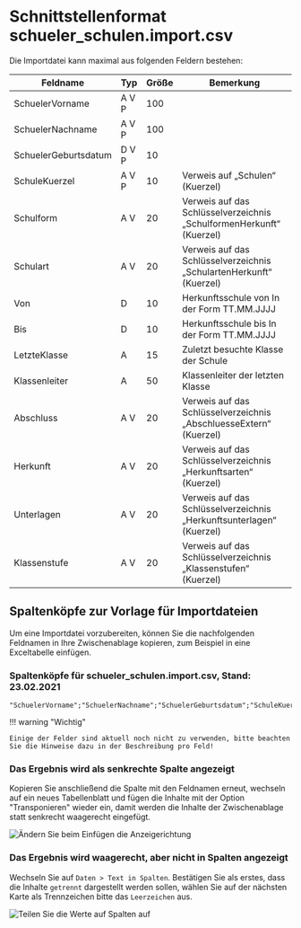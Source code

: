 # Schnittstellenformat schueler_schulen.import.csv

Die Importdatei kann maximal aus folgenden Feldern bestehen:

Feldname| Typ| Größe| Bemerkung
--|--|--|--
SchuelerVorname |A V P| 100|
SchuelerNachname |A V P |100|
SchuelerGeburtsdatum |D V P |10| 
SchuleKuerzel |A V P |10| Verweis auf „Schulen“ (Kuerzel)
Schulform |A V| 20 |Verweis auf das Schlüsselverzeichnis „SchulformenHerkunft“ (Kuerzel)
Schulart |A V |20| Verweis auf das Schlüsselverzeichnis „SchulartenHerkunft“ (Kuerzel)
Von |D | 10| Herkunftsschule von In der Form TT.MM.JJJJ
Bis |D  |10 |Herkunftsschule bis In der Form TT.MM.JJJJ
LetzteKlasse| A |15 |Zuletzt besuchte Klasse der Schule
Klassenleiter|A |50 |Klassenleiter der letzten Klasse
Abschluss |A V| 20| Verweis auf das Schlüsselverzeichnis „AbschluesseExtern“ (Kuerzel)
Herkunft |A V |20| Verweis auf das Schlüsselverzeichnis „Herkunftsarten“ (Kuerzel)
Unterlagen |A V |20| Verweis auf das Schlüsselverzeichnis „Herkunftsunterlagen“ (Kuerzel)
Klassenstufe |A V |20| Verweis auf das Schlüsselverzeichnis „Klassenstufen“ (Kuerzel)

## Spaltenköpfe zur Vorlage für Importdateien

Um eine Importdatei vorzubereiten, können Sie die nachfolgenden Feldnamen in Ihre Zwischenablage kopieren, zum Beispiel in eine Exceltabelle einfügen.

### Spaltenköpfe für schueler_schulen.import.csv, Stand: 23.02.2021

```
"SchuelerVorname";"SchuelerNachname";"SchuelerGeburtsdatum";"SchuleKuerzel";"Schulform";"Schulart";"Von";"Bis";"LetzteKlasse";"Klassenleiter";"Abschluss";"Herkunft";"Unterlagen";"Klassenstufe"
```

!!! warning "Wichtig"

    Einige der Felder sind aktuell noch nicht zu verwenden, bitte beachten Sie die Hinweise dazu in der Beschreibung pro Feld!

### Das Ergebnis wird als senkrechte Spalte angezeigt

Kopieren Sie anschließend die Spalte mit den Feldnamen erneut, wechseln auf ein neues Tabellenblatt und fügen die Inhalte mit der Option "Transponieren" wieder ein, damit werden die Inhalte der Zwischenablage statt senkrecht waagerecht eingefügt.

![Ändern Sie beim Einfügen die Anzeigerichtung](/assets/images/importe/magimp-8.png)

### Das Ergebnis wird waagerecht, aber nicht in Spalten angezeigt

Wechseln Sie auf `Daten > Text in Spalten`. Bestätigen Sie als erstes, dass die Inhalte `getrennt` dargestellt werden sollen, wählen Sie auf der nächsten Karte als Trennzeichen bitte das ``Leerzeichen`` aus.

![Teilen Sie die Werte auf Spalten auf](/assets/images/importe/magimp-9.png)
